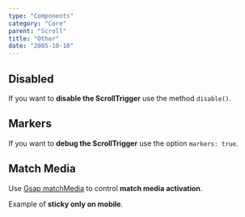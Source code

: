 ```yaml
---
type: "Components"
category: "Core"
parent: "Scroll"
title: "Other"
date: "2005-10-10"
---
```


## Disabled

If you want to **disable the ScrollTrigger** use the method `disable()`.

## Markers

If you want to **debug the ScrollTrigger** use the option `markers: true`.

## Match Media

Use [Gsap matchMedia](https://greensock.com/docs/v3/Plugins/ScrollTrigger/static.matchMedia()) to control **match media activation**.

Example of **sticky only on mobile**.

<demo>
  <div class="gatsby_demo_item xt-toggle" data-iframe="demos/components/core/scroll/fade-matchmedia"></div>
  <div class="gatsby_demo_item xt-toggle" data-iframe="demos/components/core/scroll/sticky-matchmedia"></div>
</demo>
